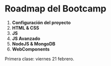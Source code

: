 # Roadmap del Bootcamp

1. **Configuración del proyecto**
2. **HTML & CSS**
3. **JS**
4. **JS Avanzado**
5. **NodeJS & MongoDB**
6. **WebComponents**

Primera clase: viernes 21 febrero.
